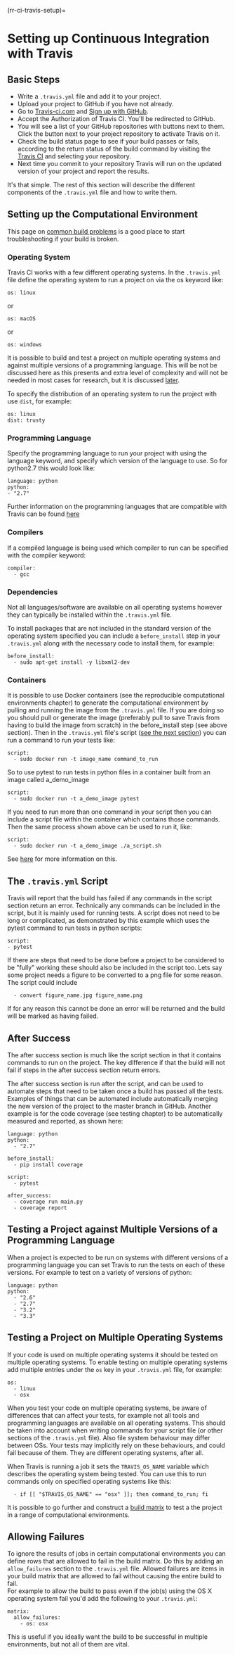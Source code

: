 (rr-ci-travis-setup)=
# Setting up Continuous Integration with Travis

## Basic Steps

- Write a `.travis.yml` file and add it to your project.
- Upload your project to GitHub if you have not already.
- Go to [Travis-ci.com](https://travis-ci.com) and [Sign up with GitHub](https://travis-ci.com/signin).
- Accept the Authorization of Travis CI. You'll be redirected to GitHub.
- You will see a list of your GitHub repositories with buttons next to them.
Click the button next to your project repository to activate Travis on it.
- Check the build status page to see if your build passes or fails, according to the return status of the build command by visiting the [Travis CI](https://travis-ci.com/auth) and selecting your repository.
- Next time you commit to your repository Travis will run on the updated version of your project and report the results.

It's that simple. The rest of this section will describe the different components of the `.travis.yml` file and how to write them.

## Setting up the Computational Environment

This page on [common build problems](https://docs.travis-ci.com/user/common-build-problems/) is a good place to start troubleshooting if your build is broken.

### Operating System

Travis CI works with a few different operating systems. In the `.travis.yml` file define the operating system to run a project on via the os keyword like:
```
os: linux
```

or
```
os: macOS
```

or
```
os: windows
```

It is possible to build and test a project on multiple operating systems and against multiple versions of a programming language.
This will be not be discussed here as this presents and extra level of complexity and will not be needed in most cases for research, but it is discussed [later](#Testing_a_project_against_multiple_versions_of_a_programming_language).

To specify the distribution of an operating system to run the project with use `dist`, for example:

```
os: linux
dist: trusty
```

### Programming Language

Specify the programming language to run your project with using the language keyword, and specify which version of the language to use.
So for python2.7 this would look like:

```
language: python
python:
- "2.7"
```
Further information on the programming languages that are compatible with Travis can be found [here](https://docs.travis-ci.com/user/languages/)

### Compilers

If a compiled language is being used which compiler to run can be specified with the compiler keyword:
```
compiler:
  - gcc
```

### Dependencies

Not all languages/software are available on all operating systems however they can typically be installed within the `.travis.yml` file.

To install packages that are not included in the standard version of the operating system specified you can include a `before_install` step in your `.travis.yml` along with the necessary code to install them, for example:

```
before_install:
  - sudo apt-get install -y libxml2-dev
```

### Containers

It is possible to use Docker containers (see the reproducible computational environments chapter) to generate the computational environment by pulling and running the image from the `.travis.yml` file.
If you are doing so you should pull or generate the image (preferably pull to save Travis from having to build the image from scratch) in the before_install step (see above section).
Then in the `.travis.yml` file's script ([see the next section](#The_travis_yml_script)) you can run a command to run your tests like:
```
script:
  - sudo docker run -t image_name command_to_run
```

So to use pytest to run tests in python files in a container built from an image called a_demo_image
```
script:
  - sudo docker run -t a_demo_image pytest
```

If you need to run more than one command in your script then you can include a script file within the container which contains those commands.
Then the same process shown above can be used to run it, like:
```
script:
  - sudo docker run -t a_demo_image ./a_script.sh
```

See [here](https://docs.travis-ci.com/user/docker/) for more information on this.

## The `.travis.yml` Script

Travis will report that the build has failed if any commands in the script section return an error.
Technically any commands can be included in the script, but it is mainly used for running tests.
A script does not need to be long or complicated, as demonstrated by this example which uses the pytest command to run tests in python scripts:
```
script:
- pytest
```

If there are steps that need to be done before a project to be considered to be "fully" working these should also be included in the script too.
Lets say some project needs a figure to be converted to a png file for some reason. The script could include
```
  - convert figure_name.jpg figure_name.png
```

If for any reason this cannot be done an error will be returned and the build will be marked as having failed.

## After Success

The after success section is much like the script section in that it contains commands to run on the project.
The key difference if that the build will not fail if steps in the after success section return errors.

The after success section is run after the script, and can be used to automate steps that need to be taken once a build has passed all the tests.
Examples of things that can be automated include automatically merging the new version of the project to the master branch in GitHub.
Another example is for the code coverage (see testing chapter) to be automatically measured and reported, as shown here:
```
language: python
python:
  - "2.7"

before_install:
  - pip install coverage

script:
  - pytest

after_success:
  - coverage run main.py
  - coverage report
```

## Testing a Project against Multiple Versions of a Programming Language

When a project is expected to be run on systems with different versions of a programming language you can set Travis to run the tests on each of these versions.
For example to test on a variety of versions of python:
```
language: python
python:
  - "2.6"
  - "2.7"
  - "3.2"
  - "3.3"
```

## Testing a Project on Multiple Operating Systems

If your code is used on multiple operating systems it should be tested on multiple operating systems.
To enable testing on multiple operating systems add multiple entries under the `os` key in your `.travis.yml` file, for example:
```
os:
  - linux
  - osx
```

When you test your code on multiple operating systems, be aware of differences that can affect your tests, for example not all tools and programming languages are available on all operating systems.
This should be taken into account when writing commands for your script file (or other sections of the `.travis.yml` file).
Also file system behaviour may differ between OSs.
Your tests may implicitly rely on these behaviours, and could fail because of them.
They are different operating systems, after all.

When Travis is running a job it sets the `TRAVIS_OS_NAME` variable which describes the operating system being tested. You can use this to run commands only on specified operating systems like this:
```
  - if [[ "$TRAVIS_OS_NAME" == "osx" ]]; then command_to_run; fi
```

It is possible to go further and construct a [build matrix](https://docs.travis-ci.com/user/build-matrix/) to test a the project in a range of computational environments.

## Allowing Failures

To ignore the results of jobs in certain computational environments you can define rows that are allowed to fail in the build matrix.
Do this by adding an `allow_failures` section to the `.travis.yml` file.
Allowed failures are items in your build matrix that are allowed to fail without causing the entire build to fail.  
For example to allow the build to pass even if the job(s) using the OS X operating system fail you'd add the following to your `.travis.yml`:
```
matrix:
  allow_failures:
    - os: osx
```

This is useful if you ideally want the build to be successful in multiple environments, but not all of them are vital.
